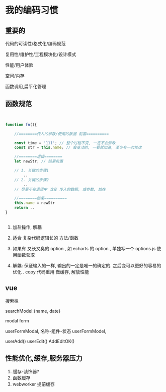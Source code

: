 # 我的编码习惯

## 重要的

代码的可读性/格式化/编码规范

复用性/维护性/工程模块化/设计模式

性能/用户体验

空间/内存

函数调用,扁平化管理

## 函数规范

```js


function fn(){

    //========传入的参数/使用的数据 前置==========

    const time = '111'; // 整个过程不变, 一定不会修改
    const str = this.name; // 会变动的, 一看就知道, 至少有一次修改

    //========逻辑========
    let newStr; // 结果前置

    // 1. 关键的步骤1
        ..
    // 2. 关键的步骤2
        ..
    // 尽量不在逻辑中 改变 传入的数据, 或参数, 放在

    //========结果==========
    this.name = newStr
    return ..
}



```

1. 加盐操作, 解耦

2. 适合 复杂代码逻辑长的 方法/函数

3. 如果有 又长又臭的 option , 如 echarts 的 option , 单独写一个 options.js 使用函数获取

4. 解耦: 保证输入的一样, 输出的一定是唯一的确定的.
   之后变可以更好的容易的 优化 . copy 代码重用
   做缓存, 解放性能

## vue

搜索栏

searchModel:{name, date}

modal
form

userFormModal, 名称-组件-状态
userFormModel,

userAdd()
userEdit()
AddEditOK()

## 性能优化,缓存,服务器压力

1. 缓存-装饰器?
2. 函数缓存
3. webworker 提前缓存

